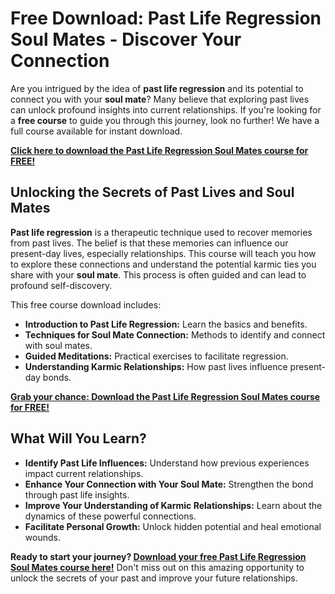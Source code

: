 # Free Download: Past Life Regression Soul Mates - Discover Your Connection

Are you intrigued by the idea of **past life regression** and its potential to connect you with your **soul mate**? Many believe that exploring past lives can unlock profound insights into current relationships. If you're looking for a **free course** to guide you through this journey, look no further! We have a full course available for instant download.

[**Click here to download the Past Life Regression Soul Mates course for FREE!**](https://udemywork.com/past-life-regression-soul-mates)

## Unlocking the Secrets of Past Lives and Soul Mates

**Past life regression** is a therapeutic technique used to recover memories from past lives. The belief is that these memories can influence our present-day lives, especially relationships. This course will teach you how to explore these connections and understand the potential karmic ties you share with your **soul mate**. This process is often guided and can lead to profound self-discovery.

This free course download includes:

*   **Introduction to Past Life Regression:** Learn the basics and benefits.
*   **Techniques for Soul Mate Connection:** Methods to identify and connect with soul mates.
*   **Guided Meditations:** Practical exercises to facilitate regression.
*   **Understanding Karmic Relationships:** How past lives influence present-day bonds.

[**Grab your chance: Download the Past Life Regression Soul Mates course for FREE!**](https://udemywork.com/past-life-regression-soul-mates)

## What Will You Learn?

*   **Identify Past Life Influences:** Understand how previous experiences impact current relationships.
*   **Enhance Your Connection with Your Soul Mate:** Strengthen the bond through past life insights.
*   **Improve Your Understanding of Karmic Relationships:** Learn about the dynamics of these powerful connections.
*   **Facilitate Personal Growth:** Unlock hidden potential and heal emotional wounds.

**Ready to start your journey? [Download your free Past Life Regression Soul Mates course here!](https://udemywork.com/past-life-regression-soul-mates)** Don't miss out on this amazing opportunity to unlock the secrets of your past and improve your future relationships.
